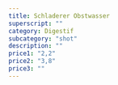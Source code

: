 ```yaml
---
title: Schladerer Obstwasser
superscript: ""
category: Digestif
subcategory: "shot"
description: ""
price1: "2,2"
price2: "3,8"
price3: ""
---
```

